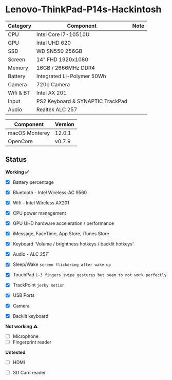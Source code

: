 # Lenovo-ThinkPad-P14s-Hackintosh
 

| Category  | Component                                            | Note                                                         |
| --------- | ---------------------------------------------------- | ------------------------------------------------------------ |
| CPU       | Intel Core i7-10510U                                 |                                                              |
| GPU       | Intel UHD 620                                        |                                                              |
| SSD       | WD SN550 256GB                                       |                                                              |
| Screen    | 14" FHD 1920x1080                                    |                                                              |
| Memory    | 16GB / 2666MHz DDR4                                  |                                                              |
| Battery   | Integrated Li-Polymer 50Wh                           |                                                              |
| Camera    | 720p Camera                                          |                                                              |
| Wifi & BT | Intel AX 201                                         |                                                              |
| Input     | PS2 Keyboard & SYNAPTIC TrackPad                     |                                                              |
| Audio     | Realtek ALC 257                                      |                                                              |


| Component      | Version |
| -------------- | ------- |
| macOS Monterey | 12.0.1  |
| OpenCore       | v0.7.9  |

## Status
 
<strong>Working ✅</strong>

- [x] Battery percentage
- [x] Bluetooth - Intel Wireless-AC 9560 
- [x] Wifi - Intel Wireless AX201
- [x] CPU power management
- [x] GPU UHD hardware acceleration / performance 
- [x] iMessage, FaceTime, App Store, iTunes Store
- [x] Keyboard `Volume / brightness hotkeys / backlit hotkeys'
- [x] Audio -  ALC 257`
- [x] Sleep/Wake `screen flickering after wake up`
- [x] TouchPad `1-3 fingers swipe gestures but seem to not work perfectly` 
- [x] TrackPoint  `jerky motion`
- [x] USB Ports 
- [x] Camera 
- [x] Backlit keyboard


  
<strong>Not working ⚠️</strong>

- [ ] Microphone
- [ ] Fingerprint reader

<strong>Untested</strong>

- [ ] HDMI
- [ ] SD Card reader

